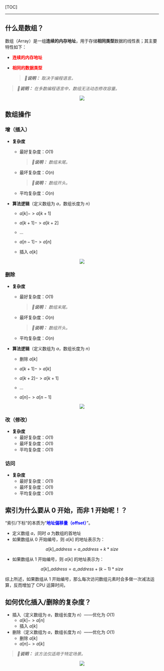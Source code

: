 <!-- @author: Zhang Jinbao -->

<!-- @date: 2022-04-26 17:07:49 -->

[TOC]

---

## 什么是数组？

数组（Array）是一组**连续的内存地址**，用于存储**相同类型**数据的线性表；其主要特性如下：

- <font color="red">**连续的内存地址**</font>

- <font color="red">**相同的数据类型**</font>

  > ***💬说明：*** *取决于编程语言。*

> ***💬说明：*** *在多数编程语言中，数组无法动态修改容量。*

<div align="center">
    <img src="https://img2018.cnblogs.com/blog/1468033/201905/1468033-20190527230650537-1957403462.png" />
</div>



## 数组操作

### 增（插入）

- **复杂度**

  - 最好复杂度：$O(1)$

    > ***💬说明：*** *数组末尾。*

  - 最坏复杂度：$O(n)$

    > ***💬说明：*** *数组开头。*

  - 平均复杂度：$O(n)$

- **算法逻辑**（定义数组为 $a$，数组长度为 $n$）

  - $a[k]->a[k+1]$

  - $a[k+1]->a[k+2]$

  - …

  - $a[n-1]->a[n]$

  - 插入 $a[k]$

<div align="center">
    <img src="http://upload-images.jianshu.io/upload_images/10135394-955d290a7f59524e.gif" />
</div>



### 删除

- **复杂度**

  - 最好复杂度：$O(1)$

    > ***💬说明：*** *数组末尾。*

  - 最坏复杂度：$O(n)$

    > ***💬说明：*** *数组开头。*

  - 平均复杂度：$O(n)$

- **算法逻辑**（定义数组为 $a$，数组长度为 $n$）

  - 删除 $a[k]$

  - $a[k+1]->a[k]$

  - $a[k+2]->a[k+1]$

  - …

  - $a[n]->a[n-1]$

<div align="center">
    <img src="http://upload-images.jianshu.io/upload_images/10135394-a7dd4c4ff951a868.gif" />
</div>



### 改（修改）

- **复杂度**
  - 最好复杂度：$O(1)$
  - 最坏复杂度：$O(1)$
  - 平均复杂度：$O(1)$



### 访问

- **复杂度**
  - 最好复杂度：$O(1)$
  - 最坏复杂度：$O(1)$
  - 平均复杂度：$O(1)$



## 索引为什么要从 0 开始，而非 1 开始呢！？

“索引/下标“的本质为“<font color="blue">**地址偏移量（offset）**</font>”。

- 定义数组 $a$，同时 $a$ 为数组的首地址
- 如果数组从 0 开始编号，则 $a[k]$ 的地址表示为：

$$
a[k]\_address = a\_address + k * size
$$

- 如果数组从 1 开始编号，则 $a[k]$ 的地址表示为：

$$
a[k]\_address = a\_address + (k - 1) * size
$$

综上所述，如果数组从 1 开始编号，那么每次访问数组元素时会多做一次减法运算，反而增加了 CPU 运算时间，



## 如何优化插入/删除的复杂度？

- 插入（定义数组为 $a$，数组长度为 $n$）——优化为 $O(1)$
  - $a[k]->a[n]$
  - 插入 $a[k]$
- 删除（定义数组为 $a$，数组长度为 $n$）——优化为 $O(1)$
  - 删除 $a[k]$
  - $a[n]->a[k]$

> ***💬说明：*** *该方法仅适用于特定场景。*

<div align="center">
    <img src="https://img2018.cnblogs.com/blog/1468033/201905/1468033-20190527231247899-70694244.png" />
</div>